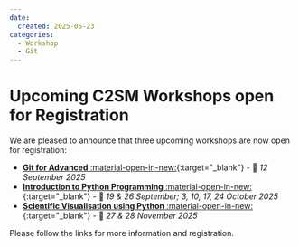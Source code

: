 ```yaml
---
date:
  created: 2025-06-23
categories:
  - Workshop
  - Git
---
```


# Upcoming C2SM Workshops open for Registration

We are pleased to announce that three upcoming workshops are now open for registration:

- [**Git for Advanced** :material-open-in-new:](https://c2sm.ethz.ch/education/technical-training/c2sm-git-advanced-workshop-2025.html){:target="_blank"} - :calendar: *12 September 2025*
- [**Introduction to Python Programming** :material-open-in-new:](https://c2sm.ethz.ch/education/technical-training/introduction-to-python-2025.html){:target="_blank"} - :calendar: *19 & 26 September; 3, 10, 17, 24 October 2025*
- [**Scientific Visualisation using Python** :material-open-in-new:](https://c2sm.ethz.ch/education/technical-training/python-visualisation-2025.html){:target="_blank"} - :calendar: *27 & 28 November 2025*

Please follow the links for more information and registration.